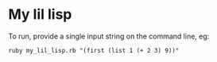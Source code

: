 # My lil lisp

To run, provide a single input string on the command line, eg:

`ruby my_lil_lisp.rb "(first (list 1 (+ 2 3) 9))"`


